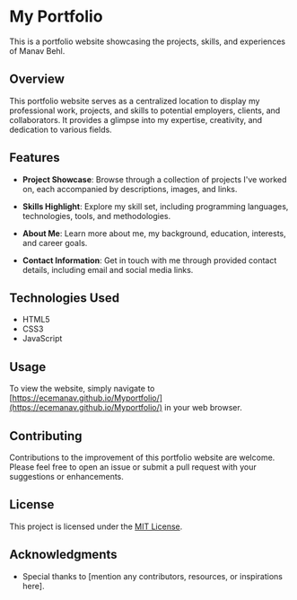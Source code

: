 # My Portfolio

This is a portfolio website showcasing the projects, skills, and experiences of Manav Behl. 

## Overview

This portfolio website serves as a centralized location to display my professional work, projects, and skills to potential employers, clients, and collaborators. It provides a glimpse into my expertise, creativity, and dedication to various fields.

## Features

- **Project Showcase**: Browse through a collection of projects I've worked on, each accompanied by descriptions, images, and links.
  
- **Skills Highlight**: Explore my skill set, including programming languages, technologies, tools, and methodologies.

- **About Me**: Learn more about me, my background, education, interests, and career goals.

- **Contact Information**: Get in touch with me through provided contact details, including email and social media links.

## Technologies Used

- HTML5
- CSS3
- JavaScript

## Usage

To view the website, simply navigate to [https://ecemanav.github.io/Myportfolio/](https://ecemanav.github.io/Myportfolio/) in your web browser.

## Contributing

Contributions to the improvement of this portfolio website are welcome. Please feel free to open an issue or submit a pull request with your suggestions or enhancements.

## License

This project is licensed under the [MIT License](LICENSE).

## Acknowledgments

- Special thanks to [mention any contributors, resources, or inspirations here].
